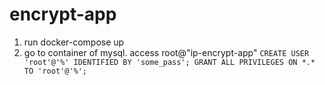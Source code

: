 # encrypt-app
1. run docker-compose up
2. go to container of mysql. access root@"ip-encrypt-app" 
``
CREATE USER 'root'@'%' IDENTIFIED BY 'some_pass';
GRANT ALL PRIVILEGES ON *.* TO 'root'@'%';
``

